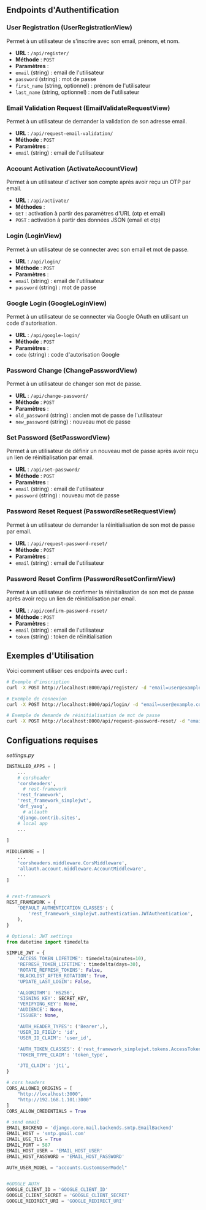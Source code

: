 
## Endpoints d'Authentification

### User Registration (UserRegistrationView)

Permet à un utilisateur de s'inscrire avec son email, prénom, et nom.

- **URL** : `/api/register/`
- **Méthode** : `POST`
- **Paramètres** :
- `email` (string) : email de l'utilisateur
- `password` (string) : mot de passe
- `first_name` (string, optionnel) : prénom de l'utilisateur
- `last_name` (string, optionnel) : nom de l'utilisateur

### Email Validation Request (EmailValidateRequestView)

Permet à un utilisateur de demander la validation de son adresse email.

- **URL** : `/api/request-email-validation/`
- **Méthode** : `POST`
- **Paramètres** :
- `email` (string) : email de l'utilisateur

### Account Activation (ActivateAccountView)

Permet à un utilisateur d'activer son compte après avoir reçu un OTP par email.

- **URL** : `/api/activate/`
- **Méthodes** :
- `GET` : activation à partir des paramètres d'URL (otp et email)
- `POST` : activation à partir des données JSON (email et otp)

### Login (LoginView)

Permet à un utilisateur de se connecter avec son email et mot de passe.

- **URL** : `/api/login/`
- **Méthode** : `POST`
- **Paramètres** :
- `email` (string) : email de l'utilisateur
- `password` (string) : mot de passe

### Google Login (GoogleLoginView)

Permet à un utilisateur de se connecter via Google OAuth en utilisant un code d'autorisation.

- **URL** : `/api/google-login/`
- **Méthode** : `POST`
- **Paramètres** :
- `code` (string) : code d'autorisation Google

### Password Change (ChangePasswordView)

Permet à un utilisateur de changer son mot de passe.

- **URL** : `/api/change-password/`
- **Méthode** : `POST`
- **Paramètres** :
- `old_password` (string) : ancien mot de passe de l'utilisateur
- `new_password` (string) : nouveau mot de passe

### Set Password (SetPasswordView)

Permet à un utilisateur de définir un nouveau mot de passe après avoir reçu un lien de réinitialisation par email.

- **URL** : `/api/set-password/`
- **Méthode** : `POST`
- **Paramètres** :
- `email` (string) : email de l'utilisateur
- `password` (string) : nouveau mot de passe

### Password Reset Request (PasswordResetRequestView)

Permet à un utilisateur de demander la réinitialisation de son mot de passe par email.

- **URL** : `/api/request-password-reset/`
- **Méthode** : `POST`
- **Paramètres** :
- `email` (string) : email de l'utilisateur

### Password Reset Confirm (PasswordResetConfirmView)

Permet à un utilisateur de confirmer la réinitialisation de son mot de passe après avoir reçu un lien de réinitialisation par email.

- **URL** : `/api/confirm-password-reset/`
- **Méthode** : `POST`
- **Paramètres** :
- `email` (string) : email de l'utilisateur
- `token` (string) : token de réinitialisation

## Exemples d'Utilisation

Voici comment utiliser ces endpoints avec curl :

```bash
# Exemple d'inscription
curl -X POST http://localhost:8000/api/register/ -d "email=user@example.com&password=securepassword"

# Exemple de connexion
curl -X POST http://localhost:8000/api/login/ -d "email=user@example.com&password=securepassword"

# Exemple de demande de réinitialisation de mot de passe
curl -X POST http://localhost:8000/api/request-password-reset/ -d "email=user@example.com"
```

## Configuations requises
*settings.py*
```python
INSTALLED_APPS = [
    ...
    # corsheader
    'corsheaders',
	  # rest-framework
    'rest_framework',
    'rest_framework_simplejwt',
    'drf_yasg',
	  # allauth
    'django.contrib.sites',
    # local app
    ...
    
]

MIDDLEWARE = [
    ...
    'corsheaders.middleware.CorsMiddleware',
    'allauth.account.middleware.AccountMiddleware',
    ...
]


# rest-framework
REST_FRAMEWORK = {
    'DEFAULT_AUTHENTICATION_CLASSES': (
        'rest_framework_simplejwt.authentication.JWTAuthentication',
    ),
}

# Optional: JWT settings
from datetime import timedelta

SIMPLE_JWT = {
    'ACCESS_TOKEN_LIFETIME': timedelta(minutes=10),
    'REFRESH_TOKEN_LIFETIME': timedelta(days=30),
    'ROTATE_REFRESH_TOKENS': False,
    'BLACKLIST_AFTER_ROTATION': True,
    'UPDATE_LAST_LOGIN': False,

    'ALGORITHM': 'HS256',
    'SIGNING_KEY': SECRET_KEY,
    'VERIFYING_KEY': None,
    'AUDIENCE': None,
    'ISSUER': None,

    'AUTH_HEADER_TYPES': ('Bearer',),
    'USER_ID_FIELD': 'id',
    'USER_ID_CLAIM': 'user_id',

    'AUTH_TOKEN_CLASSES': ('rest_framework_simplejwt.tokens.AccessToken',),
    'TOKEN_TYPE_CLAIM': 'token_type',

    'JTI_CLAIM': 'jti',
}

# cors headers
CORS_ALLOWED_ORIGINS = [
    "http://localhost:3000",
    "http://192.168.1.101:3000"
]
CORS_ALLOW_CREDENTIALS = True

# send email
EMAIL_BACKEND = 'django.core.mail.backends.smtp.EmailBackend'
EMAIL_HOST = 'smtp.gmail.com'
EMAIL_USE_TLS = True
EMAIL_PORT = 587
EMAIL_HOST_USER = 'EMAIL_HOST_USER'
EMAIL_HOST_PASSWORD = 'EMAIL_HOST_PASSWORD'

AUTH_USER_MODEL = "accounts.CustomUserModel"


#GOOGLE AUTH
GOOGLE_CLIENT_ID = 'GOOGLE_CLIENT_ID'
GOOGLE_CLIENT_SECRET = 'GOOGLE_CLIENT_SECRET'
GOOGLE_REDIRECT_URI = 'GOOGLE_REDIRECT_URI'
```

